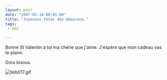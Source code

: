 ```yaml
---
layout: post
date: "2007-02-14 00:01:00"
title: "Joyeuses fêtes des Amoureux."
tags:
 - emi

---
```


Bonne St Valentin à toi ma chérie que j'aime. J'espère que mon cadeau vas te plaire.

Gros bisous.

![lieb017.gif](/public/images/lieb017.gif)
